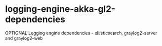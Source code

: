 logging-engine-akka-gl2-dependencies
====================================

OPTIONAL Logging engine dependencies - elasticsearch, graylog2-server and graylog2-web
